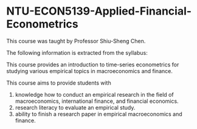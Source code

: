 # NTU-ECON5139-Applied-Financial-Econometrics

This course was taught by Professor Shiu-Sheng Chen.

The following information is extracted from the syllabus:

This course provides an introduction to time-series econometrics for studying various empirical topics in macroeconomics and finance. 

This course aims to provide students with 
1. knowledge how to conduct an empirical research in the field of macroeconomics, international finance, and financial economics. 
2. research literacy to evaluate an empirical study. 
3. ability to finish a research paper in empirical macroeconomics and finance.  
